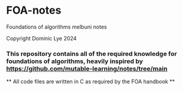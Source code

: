 # FOA-notes
Foundations of algorithms melbuni notes

Copyright Dominic Lye 2024

### This repository contains all of the required knowledge for foundations of algorithms, heavily inspired by https://github.com/mutable-learning/notes/tree/main
** All code files are written in C as required by the FOA handbook **

